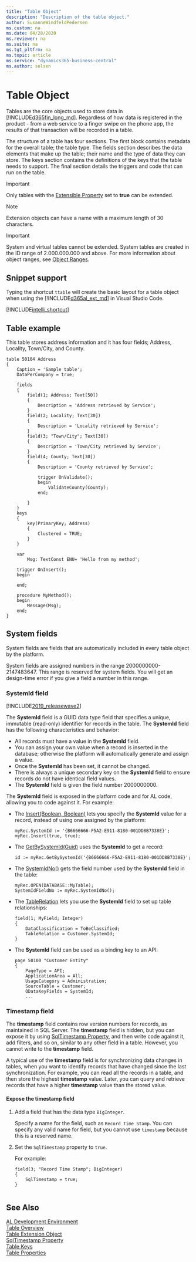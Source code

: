 ```yaml
---
title: "Table Object"
description: "Description of the table object."
author: SusanneWindfeldPedersen
ms.custom: na
ms.date: 04/28/2020
ms.reviewer: na
ms.suite: na
ms.tgt_pltfrm: na
ms.topic: article
ms.service: "dynamics365-business-central"
ms.author: solsen
--- 
```


# Table Object
Tables are the core objects used to store data in [!INCLUDE[d365fin_long_md](includes/d365fin_long_md.md)]. Regardless of how data is registered in the product - from a web service to a finger swipe on the phone app, the results of that transaction will be recorded in a table. 

The structure of a table has four sections. The first block contains metadata for the overall table; the table type. The fields section describes the data elements that make up the table; their name and the type of data they can store. The keys section contains the definitions of the keys that the table needs to support. The final section details the triggers and code that can run on the table.

> [!IMPORTANT]  
> Only tables with the [Extensible Property](properties/devenv-extensible-property.md) set to **true** can be extended.

> [!NOTE]  
> Extension objects can have a name with a maximum length of 30 characters.

> [!IMPORTANT]  
> System and virtual tables cannot be extended. System tables are created in the ID range of 2.000.000.000 and above. For more information about object ranges, see [Object Ranges](devenv-object-ranges.md).

## Snippet support
Typing the shortcut `ttable` will create the basic layout for a table object when using the [!INCLUDE[d365al_ext_md](../includes/d365al_ext_md.md)] in Visual Studio Code.


[!INCLUDE[intelli_shortcut](includes/intelli_shortcut.md)]

## Table example
This table stores address information and it has four fields; Address, Locality, Town/City, and County.

```
table 50104 Address
{
    Caption = 'Sample table';
    DataPerCompany = true;

    fields
    {
        field(1; Address; Text[50])
        {
            Description = 'Address retrieved by Service';
        }
        field(2; Locality; Text[30])
        {
            Description = 'Locality retrieved by Service';
        }
        field(3; "Town/City"; Text[30])
        {
            Description = 'Town/City retrieved by Service';
        }
        field(4; County; Text[30])
        {
            Description = 'County retrieved by Service';

            trigger OnValidate();
            begin
                ValidateCounty(County);
            end;

        }
    }
    keys
    {
        key(PrimaryKey; Address)
        {
            Clustered = TRUE;
        }
    }

    var
        Msg: TextConst ENU= 'Hello from my method';

    trigger OnInsert();
    begin

    end;

    procedure MyMethod();
    begin
        Message(Msg);
    end;
}
```

## System fields

System fields are fields that are automatically included in every table object by the platform.

System fields are assigned numbers in the range 2000000000-2147483647. This range is reserved for system fields. You will get an design-time error if you give a field a number in this range.

### <a name="systemid"></a>SystemId field

[!INCLUDE[2019_releasewave2](../includes/2019_releasewave2.md)]

The **SystemId** field is a GUID data type field that specifies a unique, immutable (read-only) identifier for records in the table. The **SystemId** field has the following characteristics and behavior:

- All records must have a value in the **SystemId** field.
- You can assign your own value when a record is inserted in the database; otherwise the platform will automatically generate and assign a value.
- Once the **SystemId** has been set, it cannot be changed.
- There is always a unique secondary key on the **SystemId** field to ensure records do not have identical field values.
- The **SystemId** field is given the field number 2000000000.

The **SystemId** field is exposed in the platform code and for AL code, allowing you to code against it. For example:

- The [Insert(Boolean, Boolean)](methods-auto/record/record-insert-boolean-boolean-method.md) lets you specify the **SystemId** value for a record, instead of using one assigned by the platform:

    ```
    myRec.SystemId := '{B6666666-F5A2-E911-8180-001DD8B7338E}';  
    myRec.Insert(true, true);
    ```

- The [GetBySystemId(Guid)](methods-auto/record/record-getbysystemid-method.md) uses the **SystemId** to get a record:

    ```
    id := myRec.GetBySystemId('{B6666666-F5A2-E911-8180-001DD8B7338E}';  
    ```

- The [SystemIdNo()](methods-auto/recordref/recordref-systemidno-method.md) gets the field number used by the **SystemId** field in the table:

    ```
    myRec.OPEN(DATABASE::MyTable);
    SystemIdFieldNo := myRec.SystemIdNo();
    ```
- The [TableRelation](properties/devenv-tablerelation-property.md) lets you use the **SystemId** field to set up table relationships:

    ```
    field(1; MyField; Integer)
    {
        DataClassification = ToBeClassified;
        TableRelation = Customer.SystemId;
    }
    ```

- The **SystemId** field can be used as a binding key to an API:

    ```
    page 50100 "Customer Entity"
    {
        PageType = API;
        ApplicationArea = All;
        UsageCategory = Administration;
        SourceTable = Customer;
        ODataKeyFields = SystemId;
        ...
    ```

### <a name="timestamp"></a> Timestamp field

The **timestamp** field contains row version numbers for records, as maintained in SQL Server. The **timestamp** field is hidden, but you can expose it by using [SqlTimestamp Property](properties/devenv-sqltimestamp-property.md), and then write code against it, add filters, and so on, similar to any other field in a table. However, you cannot write to the **timestamp** field.  
  
A typical use of the **timestamp** field is for synchronizing data changes in tables, when you want to identify records that have changed since the last synchronization. For example, you can read all the records in a table, and then store the highest **timestamp** value. Later, you can query and retrieve records that have a higher **timestamp** value than the stored value.  
  
#### Expose the timestamp field  
 
1. Add a field that has the data type `BigInteger`.
  
     Specify a name for the field, such as `Record Time Stamp`. You can specify any valid name for field, but you cannot use `timestamp` because this is a reserved name.  
  
2.  Set the `SqlTimestamp` property to `true`.

    For example:

    ```
    field(3; "Record Time Stamp"; BigInteger)
    {
        SqlTimestamp = true;
    }


## See Also
[AL Development Environment](devenv-reference-overview.md)  
[Table Overview](devenv-tables-overview.md)  
[Table Extension Object](devenv-table-ext-object.md)  
[SqlTimestamp Property](properties/devenv-sqltimestamp-property.md)  
[Table Keys](devenv-table-keys.md)  
[Table Properties](properties/devenv-table-properties.md)  
